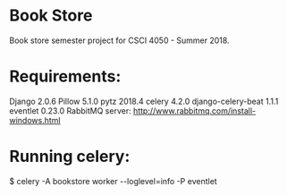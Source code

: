 # Book Store

Book store semester project for CSCI 4050 - Summer 2018.

# Requirements:
Django 2.0.6
Pillow 5.1.0
pytz 2018.4
celery 4.2.0
django-celery-beat 1.1.1
eventlet 0.23.0
RabbitMQ server: http://www.rabbitmq.com/install-windows.html

# Running celery:
$ celery -A bookstore worker --loglevel=info -P eventlet
